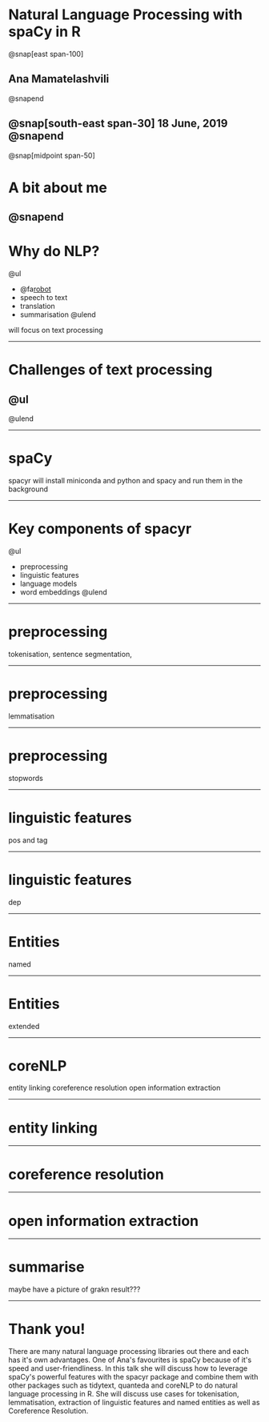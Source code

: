 
# Natural Language Processing with spaCy in R
@snap[east span-100]
## Ana Mamatelashvili 
@snapend

@snap[south-east span-30]
18 June, 2019
@snapend
---
@snap[midpoint span-50]
# A bit about me 
@snapend
---

# Why do NLP?
@ul
- @fa[robot](Chatbots)
- speech to text
- translation
- summarisation 
@ulend

will focus on text processing 

---

# Challenges of text processing 

@ul
- 
@ulend

 
---
# spaCy

spacyr
will install miniconda and python and spacy and run them in the background 

---

# Key components of spacyr

@ul
- preprocessing
- linguistic features 
- language models
- word embeddings 
@ulend

---

# preprocessing 
 tokenisation, sentence segmentation, 
 
---
# preprocessing 
lemmatisation

---
# preprocessing

stopwords
 
---

# linguistic features 

pos and tag 


---

# linguistic features 

dep


---

# Entities 

named

---
# Entities

extended

--- 
# coreNLP

entity linking
coreference resolution
open information extraction

---
# entity linking

---
# coreference resolution

---
# open information extraction

--- 
# summarise 
maybe have a picture of grakn result???

---

# Thank you! 
There are many natural language processing libraries out there and each has it's own advantages. One of Ana's favourites is spaCy because of it's speed and user-friendliness. In this talk she will discuss how to leverage spaCy's powerful features with the spacyr package and combine them with other packages such as tidytext, quanteda and coreNLP to do natural language processing in R. She will discuss use cases for tokenisation, lemmatisation, extraction of linguistic features and named entities as well as Coreference Resolution.
